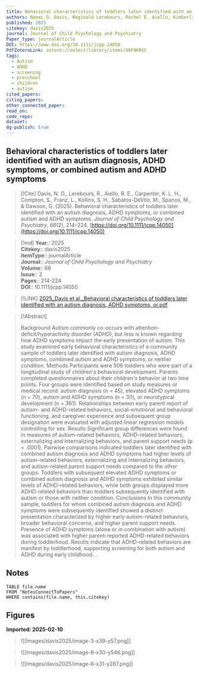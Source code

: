```yaml
---
title: Behavioral characteristics of toddlers later identified with an autism diagnosis, ADHD symptoms, or combined autism and ADHD symptoms
authors: Naomi O. Davis, Reginald Lerebours, Rachel E. Aiello, Kimberly L.H. Carpenter, Scott Compton, Lauren Franz, Scott H. Kollins, Maura Sabatos-DeVito, Marina Spanos, Geraldine Dawson
published: 2025
citekey: davis2025
journal: Journal of Child Psychology and Psychiatry
Paper_type: journalArticle
DOI: https://www.doi.org/10.1111/jcpp.14050
PdfZoteroLink: zotero://select/library/items/96F9KRSC
tags:
  - Autism
  - ADHD
  - screening
  - preschool
  - children
  - autism
cited_papers: 
citing_papers: 
other_connected_paper: 
read_on: 
code_repo: 
dataset: 
dg-publish: true
---
```


## Behavioral characteristics of toddlers later identified with an autism diagnosis, ADHD symptoms, or combined autism and ADHD symptoms

> [!Cite]
> Davis, N. O., Lerebours, R., Aiello, R. E., Carpenter, K. L. H., Compton, S., Franz, L., Kollins, S. H., Sabatos-DeVito, M., Spanos, M., & Dawson, G. (2025). Behavioral characteristics of toddlers later identified with an autism diagnosis, ADHD symptoms, or combined autism and ADHD symptoms. _Journal of Child Psychology and Psychiatry_, _66_(2), 214–224. [https://doi.org/10.1111/jcpp.14050](https://doi.org/10.1111/jcpp.14050)


>[!md]
> **Year**:: 2025   
> **Citekey**:: davis2025  
> **itemType**:: journalArticle  
> **Journal**:: *Journal of Child Psychology and Psychiatry*  
> **Volume**:: 66  
> **Issue**:: 2   
> **Pages**:: 214-224  
> **DOI**:: 10.1111/jcpp.14050    

> [!LINK] 
> [2025_Davis et al._Behavioral characteristics of toddlers later identified with an autism diagnosis, ADHD symptoms, or.pdf](zotero://select/library/items/5ICSWDPF)

> [!Abstract]
>
> Background Autism commonly co-occurs with attention-deficit/hyperactivity disorder (ADHD), but less is known regarding how ADHD symptoms impact the early presentation of autism. This study examined early behavioral characteristics of a community sample of toddlers later identified with autism diagnosis, ADHD symptoms, combined autism and ADHD symptoms, or neither condition. Methods Participants were 506 toddlers who were part of a longitudinal study of children's behavioral development. Parents completed questionnaires about their children's behavior at two time points. Four groups were identified based on study measures or medical record: autism diagnosis (n = 45), elevated ADHD symptoms (n = 70), autism and ADHD symptoms (n = 30), or neurotypical development (n = 361). Relationships between early parent report of autism- and ADHD-related behaviors, social–emotional and behavioral functioning, and caregiver experience and subsequent group designation were evaluated with adjusted linear regression models controlling for sex. Results Significant group differences were found in measures of autism-related behaviors, ADHD-related behaviors, externalizing and internalizing behaviors, and parent support needs (p < .0001). Pairwise comparisons indicated toddlers later identified with combined autism diagnosis and ADHD symptoms had higher levels of autism-related behaviors, externalizing and internalizing behaviors, and autism-related parent support needs compared to the other groups. Toddlers with subsequent elevated ADHD symptoms or combined autism diagnosis and ADHD symptoms exhibited similar levels of ADHD-related behaviors, while both groups displayed more ADHD-related behaviors than toddlers subsequently identified with autism or those with neither condition. Conclusions In this community sample, toddlers for whom combined autism diagnosis and ADHD symptoms were subsequently identified showed a distinct presentation characterized by higher early autism-related behaviors, broader behavioral concerns, and higher parent support needs. Presence of ADHD symptoms (alone or in combination with autism) was associated with higher parent-reported ADHD-related behaviors during toddlerhood. Results indicate that ADHD-related behaviors are manifest by toddlerhood, supporting screening for both autism and ADHD during early childhood.
>.
> 


## Notes

```dataview 
TABLE file.name 
FROM "NotesConnectToPapers" 
WHERE contains(file.name, this.citekey)
```


## Figures

**Imported: 2025-02-10**

> ![[Images/davis2025/image-3-x39-y57.png]]

> ![[Images/davis2025/image-6-x30-y546.png]]

> ![[Images/davis2025/image-6-x31-y287.png]]